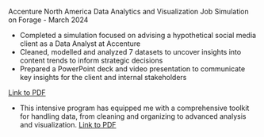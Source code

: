 Accenture North America Data Analytics and Visualization Job Simulation on
Forage - March 2024

 * Completed a simulation focused on advising a hypothetical social media client
   as a Data Analyst at Accenture
 * Cleaned, modelled and analyzed 7 datasets to uncover insights into content
   trends to inform strategic decisions
 * Prepared a PowerPoint deck and video presentation to communicate key insights
   for the client and internal stakeholders

[Link to PDF](https://github.com/subhasish9ghosh5/Certification/blob/main/hzmoNKtzvAzXsEqx8_Accenture%20North%20America_completion_certificate.pdf)


* This intensive program has equipped me with a comprehensive toolkit for handling data, from cleaning and organizing to advanced analysis and visualization.
[Link to PDF]()
